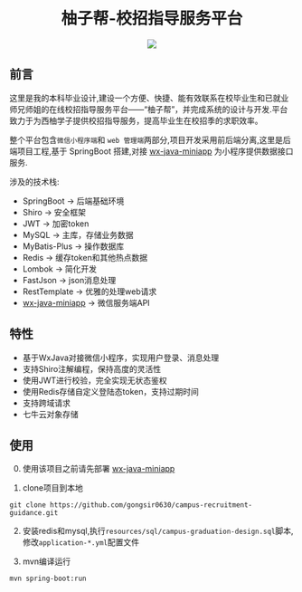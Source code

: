 <h1 align="center">柚子帮-校招指导服务平台</h1>
<p align="center">
  <a href="https://www.travis-ci.com/gongsir0630/campus-recruitment-guidance"><img src="https://www.travis-ci.com/gongsir0630/campus-recruitment-guidance.svg?branch=main"/></a>
</p>

## 前言
这里是我的本科毕业设计,建设一个方便、快捷、能有效联系在校毕业生和已就业师兄师姐的在线校招指导服务平台——“柚子帮”，并完成系统的设计与开发.平台致力于为西柚学子提供校招指导服务，提高毕业生在校招季的求职效率。

整个平台包含`微信小程序端`和 `web 管理端`两部分,项目开发采用前后端分离,这里是后端项目工程,基于 SpringBoot 搭建,对接 [wx-java-miniapp](https://github.com/gongsir0630/wx-java-miniapp) 为小程序提供数据接口服务.

涉及的技术栈:
* SpringBoot -> 后端基础环境
* Shiro -> 安全框架
* JWT -> 加密token
* MySQL -> 主库，存储业务数据
* MyBatis-Plus -> 操作数据库
* Redis -> 缓存token和其他热点数据
* Lombok -> 简化开发
* FastJson -> json消息处理
* RestTemplate -> 优雅的处理web请求
* [wx-java-miniapp](https://github.com/gongsir0630/wx-java-miniapp) -> 微信服务端API

## 特性
* 基于WxJava对接微信小程序，实现用户登录、消息处理
* 支持Shiro注解编程，保持高度的灵活性
* 使用JWT进行校验，完全实现无状态鉴权
* 使用Redis存储自定义登陆态token，支持过期时间
* 支持跨域请求
* 七牛云对象存储

## 使用
0. 使用该项目之前请先部署 [wx-java-miniapp](https://github.com/gongsir0630/wx-java-miniapp)


1. clone项目到本地
```shell
git clone https://github.com/gongsir0630/campus-recruitment-guidance.git
```

2. 安装redis和mysql,执行`resources/sql/campus-graduation-design.sql`脚本,修改`application-*.yml`配置文件


3. mvn编译运行
```shell
mvn spring-boot:run
```
